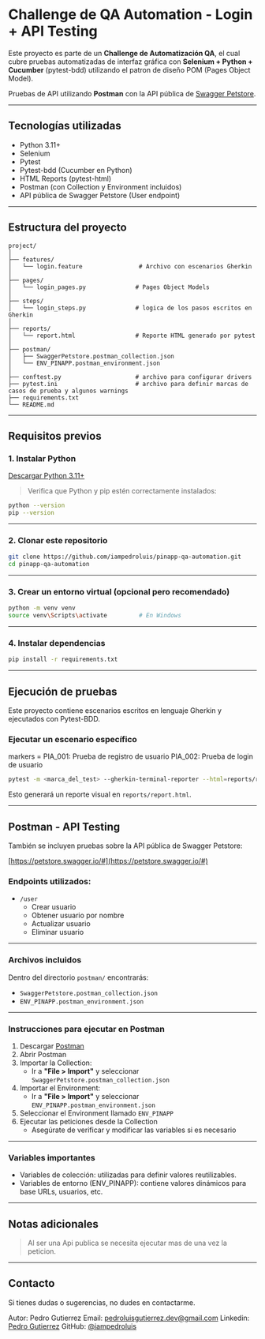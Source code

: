 # Challenge de QA Automation - Login + API Testing

Este proyecto es parte de un **Challenge de Automatización QA**, el cual cubre pruebas automatizadas de interfaz gráfica con **Selenium + Python + Cucumber** (pytest-bdd) utilizando el patron de diseño POM (Pages Object Model).

 Pruebas de API utilizando **Postman** con la API pública de [Swagger Petstore](https://petstore.swagger.io/).

---

##  Tecnologías utilizadas

- Python 3.11+
- Selenium
- Pytest
- Pytest-bdd (Cucumber en Python)
- HTML Reports (pytest-html)
- Postman (con Collection y Environment incluidos)
- API pública de Swagger Petstore (User endpoint)

---

##  Estructura del proyecto

```
project/
│
├── features/
│   └── login.feature                # Archivo con escenarios Gherkin
│
├── pages/
│   └── login_pages.py              # Pages Object Models 
│
├── steps/
│   └── login_steps.py              # logica de los pasos escritos en Gherkin
│ 
├── reports/
│   └── report.html                 # Reporte HTML generado por pytest
│
├── postman/
│   ├── SwaggerPetstore.postman_collection.json
│   └── ENV_PINAPP.postman_environment.json
│
├── conftest.py                     # archivo para configurar drivers
├── pytest.ini                      # archivo para definir marcas de casos de prueba y algunos warnings
├── requirements.txt
└── README.md
```

---

##  Requisitos previos

### 1. Instalar Python

 [Descargar Python 3.11+](https://www.python.org/downloads/)

> Verifica que Python y pip estén correctamente instalados:

```bash
python --version
pip --version
```

---

### 2. Clonar este repositorio

```bash
git clone https://github.com/iampedroluis/pinapp-qa-automation.git
cd pinapp-qa-automation
```

---

### 3. Crear un entorno virtual (opcional pero recomendado)

```bash
python -m venv venv
source venv\Scripts\activate         # En Windows
```

---

### 4. Instalar dependencias

```bash
pip install -r requirements.txt
```

---

##  Ejecución de pruebas

Este proyecto contiene escenarios escritos en lenguaje Gherkin y ejecutados con Pytest-BDD. 

### Ejecutar un escenario específico

markers =
    PIA_001: Prueba de registro de usuario
    PIA_002: Prueba de login de usuario

```bash
pytest -m <marca_del_test> --gherkin-terminal-reporter --html=reports/report.html --self-contained-html --capture=sys --log-cli-level=INFO -vv
```

 Esto generará un reporte visual en `reports/report.html`.

---

## Postman - API Testing

También se incluyen pruebas sobre la API pública de Swagger Petstore:

 [https://petstore.swagger.io/#](https://petstore.swagger.io/#)

### Endpoints utilizados:

- `/user`
  - Crear usuario
  - Obtener usuario por nombre
  - Actualizar usuario
  - Eliminar usuario

---

### Archivos incluidos

Dentro del directorio `postman/` encontrarás:

- `SwaggerPetstore.postman_collection.json`
- `ENV_PINAPP.postman_environment.json`

---

### Instrucciones para ejecutar en Postman

1. Descargar [Postman](https://www.postman.com/downloads/)
2. Abrir Postman
3. Importar la Collection:
   - Ir a **"File > Import"** y seleccionar `SwaggerPetstore.postman_collection.json`
4. Importar el Environment:
   - Ir a **"File > Import"** y seleccionar `ENV_PINAPP.postman_environment.json`
5. Seleccionar el Environment llamado `ENV_PINAPP`
6. Ejecutar las peticiones desde la Collection
   - Asegúrate de verificar y modificar las variables si es necesario

---

### Variables importantes

- Variables de colección: utilizadas para definir valores reutilizables.
- Variables de entorno (ENV_PINAPP): contiene valores dinámicos para base URLs, usuarios, etc.

---
## Notas adicionales

> Al ser una Api publica se necesita ejecutar mas de una vez la peticion.


---

## Contacto

Si tienes dudas o sugerencias, no dudes en contactarme.

Autor: Pedro Gutierrez 
Email: pedroluisgutierrez.dev@gmail.com
Linkedin: [Pedro Gutierrez](https://www.linkedin.com/in/pedro-luis-gutierrez-contreras) 
GitHub: [@iampedroluis](https://github.com/iampedroluis)
